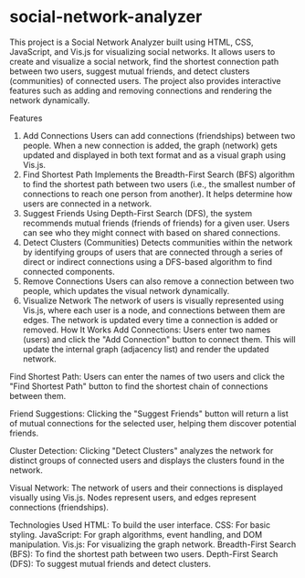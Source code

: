 # social-network-analyzer
This project is a Social Network Analyzer built using HTML, CSS, JavaScript, and Vis.js for visualizing social networks. It allows users to create and visualize a social network, find the shortest connection path between two users, suggest mutual friends, and detect clusters (communities) of connected users. The project also provides interactive features such as adding and removing connections and rendering the network dynamically.

Features
1. Add Connections
Users can add connections (friendships) between two people.
When a new connection is added, the graph (network) gets updated and displayed in both text format and as a visual graph using Vis.js.
2. Find Shortest Path
Implements the Breadth-First Search (BFS) algorithm to find the shortest path between two users (i.e., the smallest number of connections to reach one person from another).
It helps determine how users are connected in a network.
3. Suggest Friends
Using Depth-First Search (DFS), the system recommends mutual friends (friends of friends) for a given user.
Users can see who they might connect with based on shared connections.
4. Detect Clusters (Communities)
Detects communities within the network by identifying groups of users that are connected through a series of direct or indirect connections using a DFS-based algorithm to find connected components.
5. Remove Connections
Users can also remove a connection between two people, which updates the visual network dynamically.
6. Visualize Network
The network of users is visually represented using Vis.js, where each user is a node, and connections between them are edges.
The network is updated every time a connection is added or removed.
How It Works
Add Connections:
Users enter two names (users) and click the "Add Connection" button to connect them. This will update the internal graph (adjacency list) and render the updated network.

Find Shortest Path:
Users can enter the names of two users and click the "Find Shortest Path" button to find the shortest chain of connections between them.

Friend Suggestions:
Clicking the "Suggest Friends" button will return a list of mutual connections for the selected user, helping them discover potential friends.

Cluster Detection:
Clicking "Detect Clusters" analyzes the network for distinct groups of connected users and displays the clusters found in the network.

Visual Network:
The network of users and their connections is displayed visually using Vis.js. Nodes represent users, and edges represent connections (friendships).

Technologies Used
HTML: To build the user interface.
CSS: For basic styling.
JavaScript: For graph algorithms, event handling, and DOM manipulation.
Vis.js: For visualizing the graph network.
Breadth-First Search (BFS): To find the shortest path between two users.
Depth-First Search (DFS): To suggest mutual friends and detect clusters.
